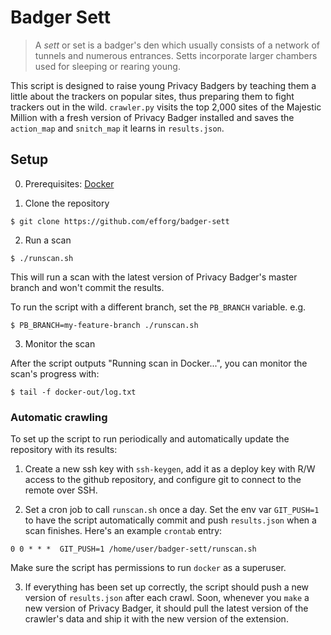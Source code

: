 # Badger Sett

> A *sett* or set is a badger's den which usually consists of a network of tunnels
  and numerous entrances. Setts incorporate larger chambers used for sleeping or
  rearing young.

This script is designed to raise young Privacy Badgers by teaching them a little
about the trackers on popular sites, thus preparing them to fight trackers out
in the wild. `crawler.py` visits the top 2,000 sites of the Majestic Million
with a fresh version of Privacy Badger installed and saves the `action_map` and
`snitch_map` it learns in `results.json`.

## Setup

0. Prerequisites: [Docker](https://docs.docker.com/install/)

1. Clone the repository

```
$ git clone https://github.com/efforg/badger-sett
```

2. Run a scan 

```
$ ./runscan.sh
```

This will run a scan with the latest version of Privacy Badger's master branch and won't commit the results.

To run the script with a different branch, set the `PB_BRANCH` variable. e.g.

```
$ PB_BRANCH=my-feature-branch ./runscan.sh
```

3. Monitor the scan

After the script outputs "Running scan in Docker...", you can monitor the
scan's progress with:

```
$ tail -f docker-out/log.txt
```

### Automatic crawling

To set up the script to run periodically and automatically update the
repository with its results:

1. Create a new ssh key with `ssh-keygen`, add it as a deploy key with R/W
   access to the github repository, and configure git to connect to the remote
   over SSH.

2. Set a cron job to call `runscan.sh` once a day. Set the env var `GIT_PUSH=1`
   to have the script automatically commit and push `results.json` when a scan
   finishes. Here's an example `crontab` entry:

```
0 0 * * *  GIT_PUSH=1 /home/user/badger-sett/runscan.sh
```

Make sure the script has permissions to run `docker` as a superuser.

3. If everything has been set up correctly, the script should push a new version
   of `results.json` after each crawl. Soon, whenever you `make` a new version of
   Privacy Badger, it should pull the latest version of the crawler's data and
   ship it with the new version of the extension.
